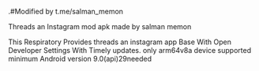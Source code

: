 .#Modified by t.me/salman_memon

Threads an Instagram mod apk made by salman memon

This Respiratory Provides threads an instagram app Base With Open Developer Settings With Timely updates. only arm64v8a device supported minimum Android version 9.0(api)29needed

